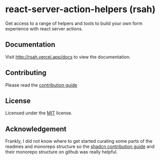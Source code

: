 # react-server-action-helpers (rsah)

Get access to a range of helpers and tools to build your own form experience with react server actions.

<!-- TODO: Put an Image Here -->

## Documentation

Visit http://rsah.vercel.app/docs to view the documentation.

## Contributing

Please read the [contribution guide](https://github.com/discoverlance-com/react-server-action-helpers/blob/main/LICENSE.md)

## License

Licensed under the [MIT](https://github.com/discoverlance-com/react-server-action-helpers/blob/main/LICENSE.md) license.

## Acknowledgement

Frankly, I did not know where to get started curating some parts of the readmes and monorepo structure so the [shadcn contribution guide](https://github.com/shadcn-ui/ui/blob/main/CONTRIBUTING.md) and their monorepo structure on github was really helpful.
